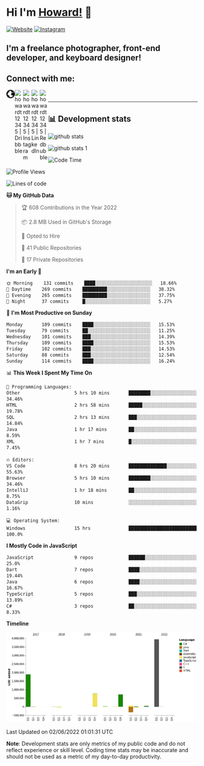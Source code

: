 # Hi I'm [Howard!][website] 👋

[![Website](https://img.shields.io/website?label=howardt12345.com&style=for-the-badge&url=https%3A%2F%2Fhowardt12345.com)](https://howardt12345.com)
[![Instagram](https://img.shields.io/badge/instagram-%23E4405F.svg?&style=for-the-badge&logo=instagram&logoColor=white)](https://instagram.com/howardt12345)

I'm a freelance photographer, front-end developer, and keyboard designer!
---

## Connect with me:

[<img align="left" alt="howardt12345.com" width="22px" src="https://raw.githubusercontent.com/iconic/open-iconic/master/svg/globe.svg" />][website]
[<img align="left" alt="howardt12345 | Dribbble" width="22px" src="https://cdn.jsdelivr.net/npm/simple-icons@v3/icons/dribbble.svg" />][dribbble]
[<img align="left" alt="howardt12345 | Instagram" width="22px" src="https://cdn.jsdelivr.net/npm/simple-icons@v3/icons/instagram.svg" />][instagram]
[<img align="left" alt="howardt12345 | LinkedIn" width="22px" src="https://cdn.jsdelivr.net/npm/simple-icons@v3/icons/linkedin.svg" />][linkedin]
[<img align="left" alt="howardt12345 | Redbubble" width="22px" src="https://cdn.jsdelivr.net/npm/simple-icons@v3/icons/redbubble.svg" />][redbubble]

<br />

---

## 📊 Development stats

![github stats](https://github-readme-stats.vercel.app/api?username=howardt12345&show_icons=true&hide_border=true&theme=dark&hide=contribs,issues)

![github stats 1](https://github-readme-stats.vercel.app/api/top-langs?username=howardt12345&langs_count=8&show_icons=true&hide_border=true&theme=dark&layout=compact)

<!--START_SECTION:waka-->
![Code Time](http://img.shields.io/badge/Code%20Time-0%20secs-blue)

![Profile Views](http://img.shields.io/badge/Profile%20Views-2-blue)

![Lines of code](https://img.shields.io/badge/From%20Hello%20World%20I%27ve%20Written-7%20Million%20lines%20of%20code-blue)

**🐱 My GitHub Data** 

> 🏆 608 Contributions in the Year 2022
 > 
> 📦 2.8 MB Used in GitHub's Storage 
 > 
> 💼 Opted to Hire
 > 
> 📜 41 Public Repositories 
 > 
> 🔑 17 Private Repositories  
 > 
**I'm an Early 🐤** 

```text
🌞 Morning    131 commits    ████░░░░░░░░░░░░░░░░░░░░░   18.66% 
🌆 Daytime    269 commits    █████████░░░░░░░░░░░░░░░░   38.32% 
🌃 Evening    265 commits    █████████░░░░░░░░░░░░░░░░   37.75% 
🌙 Night      37 commits     █░░░░░░░░░░░░░░░░░░░░░░░░   5.27%

```
📅 **I'm Most Productive on Sunday** 

```text
Monday       109 commits    ████░░░░░░░░░░░░░░░░░░░░░   15.53% 
Tuesday      79 commits     ██░░░░░░░░░░░░░░░░░░░░░░░   11.25% 
Wednesday    101 commits    ███░░░░░░░░░░░░░░░░░░░░░░   14.39% 
Thursday     109 commits    ████░░░░░░░░░░░░░░░░░░░░░   15.53% 
Friday       102 commits    ███░░░░░░░░░░░░░░░░░░░░░░   14.53% 
Saturday     88 commits     ███░░░░░░░░░░░░░░░░░░░░░░   12.54% 
Sunday       114 commits    ████░░░░░░░░░░░░░░░░░░░░░   16.24%

```


📊 **This Week I Spent My Time On** 

```text
💬 Programming Languages: 
Other                    5 hrs 10 mins       ████████░░░░░░░░░░░░░░░░░   34.46% 
HTML                     2 hrs 58 mins       █████░░░░░░░░░░░░░░░░░░░░   19.78% 
SQL                      2 hrs 13 mins       ███░░░░░░░░░░░░░░░░░░░░░░   14.84% 
Java                     1 hr 17 mins        ██░░░░░░░░░░░░░░░░░░░░░░░   8.59% 
XML                      1 hr 7 mins         █░░░░░░░░░░░░░░░░░░░░░░░░   7.45%

🔥 Editors: 
VS Code                  8 hrs 20 mins       ██████████████░░░░░░░░░░░   55.63% 
Browser                  5 hrs 10 mins       ████████░░░░░░░░░░░░░░░░░   34.46% 
IntelliJ                 1 hr 18 mins        ██░░░░░░░░░░░░░░░░░░░░░░░   8.75% 
DataGrip                 10 mins             ░░░░░░░░░░░░░░░░░░░░░░░░░   1.16%

💻 Operating System: 
Windows                  15 hrs              █████████████████████████   100.0%

```

**I Mostly Code in JavaScript** 

```text
JavaScript               9 repos             ██████░░░░░░░░░░░░░░░░░░░   25.0% 
Dart                     7 repos             ████░░░░░░░░░░░░░░░░░░░░░   19.44% 
Java                     6 repos             ████░░░░░░░░░░░░░░░░░░░░░   16.67% 
TypeScript               5 repos             ███░░░░░░░░░░░░░░░░░░░░░░   13.89% 
C#                       3 repos             ██░░░░░░░░░░░░░░░░░░░░░░░   8.33%

```


**Timeline**

![Chart not found](https://raw.githubusercontent.com/howardt12345/howardt12345/master/charts/bar_graph.png) 


 Last Updated on 02/06/2022 01:01:31 UTC
<!--END_SECTION:waka-->

**Note**: Development stats are only metrics of my public code and do not reflect experience or skill level. Coding time stats may be inaccurate and should not be used as a metric of my day-to-day productivity.

[website]: https://howardt12345.com
[dribbble]: https://dribbble.com/howardt12345
[instagram]: https://instagram.com/howardt12345
[linkedin]: https://linkedin.com/in/howardt12345
[redbubble]: https://www.redbubble.com/people/howardt12345/
